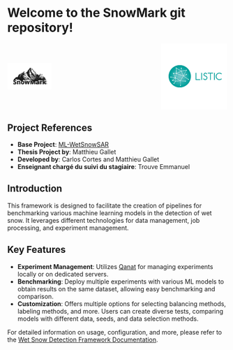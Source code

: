 Welcome to the SnowMark git repository!
================================================

<div style="display: flex; justify-content: space-between; align-items: center;">
    <img src="./sphinx_build/source/images/logo_SnowMark.svg" alt="SnowMark logo" style="width: 20%; height: auto;">
    <img src="./sphinx_build/source/images/listic_logo.png" alt="Listic Logo" style="width: 30%; height: auto;">
</div>

## Project References

- **Base Project**: [ML-WetSnowSAR](https://github.com/Matthieu-Gallet/ML-WetSnowSAR)
- **Thesis Project by**: Matthieu Gallet
- **Developed by**: Carlos Cortes and Matthieu Gallet
- **Enseignant chargé du suivi du stagiaire**: Trouve Emmanuel

## Introduction

This framework is designed to facilitate the creation of pipelines for benchmarking various machine learning models in the detection of wet snow. It leverages different technologies for data management, job processing, and experiment management.

## Key Features

- **Experiment Management**: Utilizes [Qanat](https://ammarmian.github.io/qanat/) for managing experiments locally or on dedicated servers.
- **Benchmarking**: Deploy multiple experiments with various ML models to obtain results on the same dataset, allowing easy benchmarking and comparison.
- **Customization**: Offers multiple options for selecting balancing methods, labeling methods, and more. Users can create diverse tests, comparing models with different data, seeds, and data selection methods.

For detailed information on usage, configuration, and more, please refer to the [Wet Snow Detection Framework Documentation](https://cortesmc.github.io/ML-WetSnowSAR_pipeline_stage/index.html).

